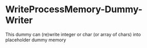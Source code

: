 # WriteProcessMemory-Dummy-Writer
This dummy can (re)write integer or char (or array of chars) into placeholder dummy memory